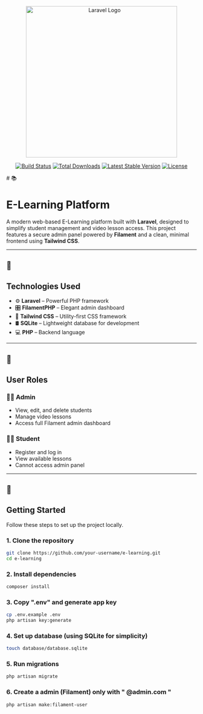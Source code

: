 <p align="center"><a href="https://laravel.com" target="_blank"><img src="https://raw.githubusercontent.com/laravel/art/master/logo-lockup/5%20SVG/2%20CMYK/1%20Full%20Color/laravel-logolockup-cmyk-red.svg" width="400" alt="Laravel Logo"></a></p>

<p align="center">
<a href="https://github.com/laravel/framework/actions"><img src="https://github.com/laravel/framework/workflows/tests/badge.svg" alt="Build Status"></a>
<a href="https://packagist.org/packages/laravel/framework"><img src="https://img.shields.io/packagist/dt/laravel/framework" alt="Total Downloads"></a>
<a href="https://packagist.org/packages/laravel/framework"><img src="https://img.shields.io/packagist/v/laravel/framework" alt="Latest Stable Version"></a>
<a href="https://packagist.org/packages/laravel/framework"><img src="https://img.shields.io/packagist/l/laravel/framework" alt="License"></a>
</p>
# 📚 <h1>E-Learning Platform</h1>

A modern web-based E-Learning platform built with **Laravel**, designed to simplify student management and video lesson access. This project features a secure admin panel powered by **Filament** and a clean, minimal frontend using **Tailwind CSS**.

---

## 🔧 <h2>Technologies Used</h2>

- ⚙️ **Laravel** – Powerful PHP framework
- 🎛️ **FilamentPHP** – Elegant admin dashboard
- 🎨 **Tailwind CSS** – Utility-first CSS framework
- 🛢️ **SQLite** – Lightweight database for development
- 💻 **PHP** – Backend language

---

## 👥 <h2>User Roles</h2>

### 🧑‍🏫 Admin
- View, edit, and delete students
- Manage video lessons
- Access full Filament admin dashboard

### 👨‍🎓 Student
- Register and log in
- View available lessons
- Cannot access admin panel

---

## 🚀 <h2>Getting Started</h2>

Follow these steps to set up the project locally.

### 1. Clone the repository
```bash
git clone https://github.com/your-username/e-learning.git
cd e-learning
```
### 2. Install dependencies
```bash
composer install
```
### 3. Copy ".env" and generate app key
```bash
cp .env.example .env
php artisan key:generate
```

### 4. Set up database (using SQLite for simplicity)
```bash
touch database/database.sqlite
```
### 5. Run migrations
```bash
php artisan migrate
```
### 6. Create a admin (Filament) only with  " @admin.com "
```bash
php artisan make:filament-user
```
